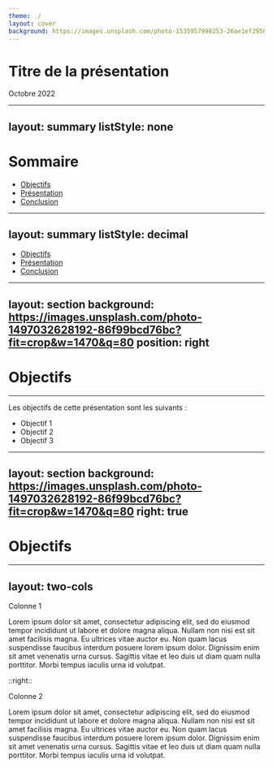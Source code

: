 ```yaml
---
theme: ./
layout: cover
background: https://images.unsplash.com/photo-1535957998253-26ae1ef29506?fit=crop&w=736&q=80
---
```


# Titre de la présentation

Octobre 2022

---
layout: summary
listStyle: none
---

# Sommaire

- <carbon-ai-status-complete/> [Objectifs](#objectifs)
- <carbon-ai-status/> [Présentation](#presentation)
- <carbon-ai-status-failed/> [Conclusion](#conclusion)

---
layout: summary
listStyle: decimal
---

- <carbon-ai-status-complete/> [Objectifs](#objectifs)
- <carbon-ai-status/> [Présentation](#presentation)
- <carbon-ai-status-failed/> [Conclusion](#conclusion)

---
layout: section
background: https://images.unsplash.com/photo-1497032628192-86f99bcd76bc?fit=crop&w=1470&q=80
position: right
---
# Objectifs

---

Les objectifs de cette présentation sont les suivants :
- Objectif 1
- Objectif 2
- Objectif 3

---
layout: section
background: https://images.unsplash.com/photo-1497032628192-86f99bcd76bc?fit=crop&w=1470&q=80
right: true
---

# Objectifs

---
layout: two-cols
---

Colonne 1

Lorem ipsum dolor sit amet, consectetur adipiscing elit, sed do eiusmod tempor incididunt ut labore et dolore magna aliqua. Nullam non nisi est sit amet facilisis magna. Eu ultrices vitae auctor eu. Non quam lacus suspendisse faucibus interdum posuere lorem ipsum dolor. Dignissim enim sit amet venenatis urna cursus. Sagittis vitae et leo duis ut diam quam nulla porttitor. Morbi tempus iaculis urna id volutpat.

::right::

Colonne 2

Lorem ipsum dolor sit amet, consectetur adipiscing elit, sed do eiusmod tempor incididunt ut labore et dolore magna aliqua. Nullam non nisi est sit amet facilisis magna. Eu ultrices vitae auctor eu. Non quam lacus suspendisse faucibus interdum posuere lorem ipsum dolor. Dignissim enim sit amet venenatis urna cursus. Sagittis vitae et leo duis ut diam quam nulla porttitor. Morbi tempus iaculis urna id volutpat.